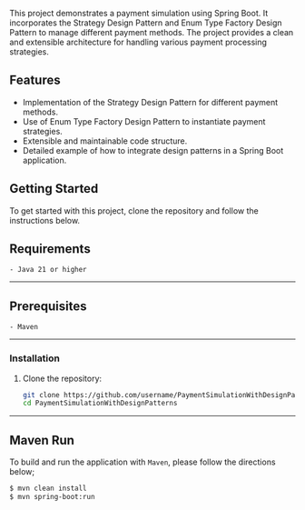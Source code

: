 This project demonstrates a payment simulation using Spring Boot. It incorporates the Strategy Design Pattern and Enum Type Factory Design Pattern to manage different payment methods. The project provides a clean and extensible architecture for handling various payment processing strategies.

## Features
- Implementation of the Strategy Design Pattern for different payment methods.
- Use of Enum Type Factory Design Pattern to instantiate payment strategies.
- Extensible and maintainable code structure.
- Detailed example of how to integrate design patterns in a Spring Boot application.

## Getting Started
To get started with this project, clone the repository and follow the instructions below.

## Requirements
```
- Java 21 or higher
```
---
## Prerequisites
```
- Maven
```
---

### Installation
1. Clone the repository:
   ```bash
   git clone https://github.com/username/PaymentSimulationWithDesignPatterns.git
   cd PaymentSimulationWithDesignPatterns

---
## Maven Run
To build and run the application with `Maven`, please follow the directions below;

```sh
$ mvn clean install
$ mvn spring-boot:run
```
